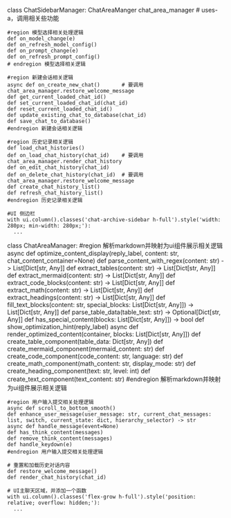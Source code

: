 
class ChatSidebarManager:
    ChatAreaManger chat_area_manager     # uses-a，调用相关些功能

    #region 模型选择相关处理逻辑
    def on_model_change(e)
    def on_refresh_model_config()
    def on_prompt_change(e)
    def on_refresh_prompt_config()
    # endregion 模型选择相关逻辑
    
    #region 新建会话相关逻辑
    async def on_create_new_chat()       # 要调用 chat_area_manager.restore_welcome_message
    def get_current_loaded_chat_id()
    def set_current_loaded_chat_id(chat_id)
    def reset_current_loaded_chat_id()
    def update_existing_chat_to_database(chat_id)
    def save_chat_to_database()
    #endregion 新建会话相关逻辑

    #region 历史记录相关逻辑
    def load_chat_histories()
    def on_load_chat_history(chat_id)    # 要调用 chat_area_manager.render_chat_history
    def on_edit_chat_history(chat_id)
    def on_delete_chat_history(chat_id)  # 要调用 chat_area_manager.restore_welcome_message
    def create_chat_history_list()
    def refresh_chat_history_list()
    #endregion 历史记录相关逻辑

    #UI 侧边栏
    with ui.column().classes('chat-archive-sidebar h-full').style('width: 280px; min-width: 280px;'):
      ...

class ChatAreaManager:
    #region 解析markdown并映射为ui组件展示相关逻辑 
    async def optimize_content_display(reply_label, content: str, chat_content_container=None)
    def parse_content_with_regex(content: str) -> List[Dict[str, Any]]
    def extract_tables(content: str) -> List[Dict[str, Any]]
    def extract_mermaid(content: str) -> List[Dict[str, Any]]
    def extract_code_blocks(content: str) -> List[Dict[str, Any]]
    def extract_math(content: str) -> List[Dict[str, Any]]
    def extract_headings(content: str) -> List[Dict[str, Any]]
    def fill_text_blocks(content: str, special_blocks: List[Dict[str, Any]]) -> List[Dict[str, Any]]
    def parse_table_data(table_text: str) -> Optional[Dict[str, Any]]
    def has_special_content(blocks: List[Dict[str, Any]]) -> bool
    def show_optimization_hint(reply_label)
    async def render_optimized_content(container, blocks: List[Dict[str, Any]])
    def create_table_component(table_data: Dict[str, Any])
    def create_mermaid_component(mermaid_content: str)
    def create_code_component(code_content: str, language: str)
    def create_math_component(math_content: str, display_mode: str)
    def create_heading_component(text: str, level: int)
    def create_text_component(text_content: str)
    #endregion  解析markdown并映射为ui组件展示相关逻辑

    #region 用户输入提交相关处理逻辑
    async def scroll_to_bottom_smooth()
    def enhance_user_message(user_message: str, current_chat_messages: list, switch, current_state: dict, hierarchy_selector) -> str
    async def handle_message(event=None)
    def has_think_content(messages)
    def remove_think_content(messages)
    def handle_keydown(e)
    #endregion 用户输入提交相关处理逻辑

    # 重置和加载历史对话内容
    def restore_welcome_message()
    def render_chat_history(chat_id)

    # UI主聊天区域，并添加一个函数
    with ui.column().classes('flex-grow h-full').style('position: relative; overflow: hidden;'):
      ...